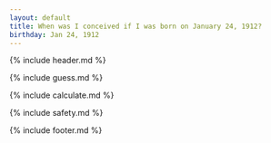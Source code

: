 ```yaml
---
layout: default
title: When was I conceived if I was born on January 24, 1912?
birthday: Jan 24, 1912
---
```


{% include header.md %}

{% include guess.md %}

{% include calculate.md %}

{% include safety.md %}

{% include footer.md %}



